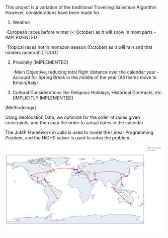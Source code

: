 This project is a variation of the traditional Travelling Salesman Algorithm
However, considerations have been made for

1. Weather

-European races before winter (< October) as it will snow in most parts - IMPLEMENTED

-Tropical races not in monsoon season (<July or >October) as it will rain and that hinders racecraft [TODO]

2. Proximity [IMPLEMENTED]
   
    -Main Objective, reducing total flight distance over the calendar year
    -Account for Spring Break in the middle of the year (All teams move to Britain/Italy)

3. Cultural Considerations like Religious Holidays, Historical Contracts, etc. [IMPLICITLY IMPLEMENTED]

[Methodology]

Using Geolocation Data, we optimize for the order of races given constraints, and then map the order to actual dates in the calendar

The JuMP Framework in Julia is used to model the Linear Programming Problem, and the HiGHS solver
is used to solve the problem.

![Current Optimal Route](plot_1.svg)
